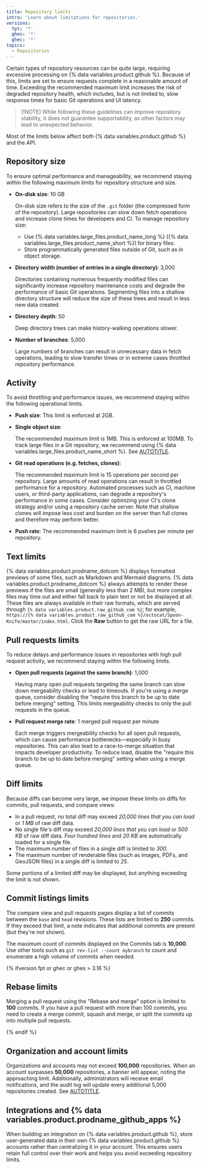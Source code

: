 ```yaml
---
title: Repository limits
intro: 'Learn about limitations for repositories.'
versions:
  fpt: '*'
  ghes: '*'
  ghec: '*'
topics:
  - Repositories
---
```


Certain types of repository resources can be quite large, requiring excessive processing on {% data variables.product.github %}. Because of this, limits are set to ensure requests complete in a reasonable amount of time. Exceeding the recommended maximum limit increases the risk of degraded repository health, which includes, but is not limited to, slow response times for basic Git operations and UI latency.

>[!NOTE] While following these guidelines can improve repository stability, it does not guarantee supportability, as other factors may lead to unexpected behavior.

Most of the limits below affect both {% data variables.product.github %} and the API.

## Repository size

To ensure optimal performance and manageability, we recommend staying within the following maximum limits for repository structure and size.

* **On-disk size**: 10 GB

  On-disk size refers to the size of the `.git` folder (the compressed form of the repository). Large repositories can slow down fetch operations and increase clone times for developers and CI. To manage repository size:

  * Use {% data variables.large_files.product_name_long %} ({% data variables.large_files.product_name_short %}) for binary files.
  * Store programmatically generated files outside of Git, such as in object storage.

* **Directory width (number of entries in a single directory)**: 3,000

  Directories containing numerous frequently modified files can significantly increase repository maintenance costs and degrade the performance of basic Git operations. Segmenting files into a shallow directory structure will reduce the size of these trees and result in less new data created.

* **Directory depth**: 50

  Deep directory trees can make history-walking operations slower.

* **Number of branches**: 5,000

  Large numbers of branches can result in unnecessary data in fetch operations, leading to slow transfer times or in extreme cases throttled repository performance.

## Activity

To avoid throttling and performance issues, we recommend staying within the following operational limits.

* **Push size**: This limit is enforced at 2GB.
* **Single object size**:

  The recommended maximum limit is 1MB. This is enforced at 100MB. To track large files in a Git repository, we recommend using {% data variables.large_files.product_name_short %}. See [AUTOTITLE](/repositories/working-with-files/managing-large-files/about-git-large-file-storage).

* **Git read operations (e.g. fetches, clones)**:

  The recommended maximum limit is 15 operations per second per repository. Large amounts of read operations can result in throttled performance for a repository. Automated processes such as CI, machine users, or third-party applications, can degrade a repository's performance in some cases. Consider optimizing your CI's clone strategy and/or using a repository cache server. Note that shallow clones will impose less cost and burden on the server than full clones and therefore may perform better.

* **Push rate**: The recommended maximum limit is 6 pushes per minute per repository.

## Text limits

{% data variables.product.prodname_dotcom %} displays formatted previews of some files, such as Markdown and Mermaid diagrams. {% data variables.product.prodname_dotcom %} always attempts to render these previews if the files are small (generally less than 2 MB), but more complex files may time out and either fall back to plain text or not be displayed at all. These files are always available in their raw formats, which are served through `{% data variables.product.raw_github_com %}`; for example, `https://{% data variables.product.raw_github_com %}/octocat/Spoon-Knife/master/index.html`. Click the **Raw** button to get the raw URL for a file.

## Pull requests limits

To reduce delays and performance issues in repositories with high pull request activity, we recommend staying within the following limits.

* **Open pull requests (against the same branch)**: 1,000

  Having many open pull requests targeting the same branch can slow down mergeability checks or lead to timeouts. If you're using a merge queue, consider disabling the "require this branch to be up to date before merging" setting. This limits mergeability checks to only the pull requests in the queue.

* **Pull request merge rate**: 1 merged pull request per minute

  Each merge triggers mergeability checks for all open pull requests, which can cause performance bottlenecks—especially in busy repositories. This can also lead to a race-to-merge situation that impacts developer productivity. To reduce load, disable the "require this branch to be up to date before merging" setting when using a merge queue.

## Diff limits

Because diffs can become very large, we impose these limits on diffs for commits, pull requests, and compare views:

* In a pull request, no total diff may exceed _20,000 lines that you can load_ or _1 MB_ of raw diff data.
* No single file's diff may exceed _20,000 lines that you can load_ or _500 KB_ of raw diff data. _Four hundred lines_ and _20 KB_ are automatically loaded for a single file.
* The maximum number of files in a single diff is limited to _300_.
* The maximum number of renderable files (such as images, PDFs, and GeoJSON files) in a single diff is limited to _25_.

Some portions of a limited diff may be displayed, but anything exceeding the limit is not shown.

## Commit listings limits

The compare view and pull requests pages display a list of commits between the `base` and `head` revisions. These lists are limited to **250** commits. If they exceed that limit, a note indicates that additional commits are present (but they're not shown).

The maximum count of commits displayed on the Commits tab is **10,000**. Use other tools such as `git rev-list --count mybranch` to count and enumerate a high volume of commits when needed.

{% ifversion fpt or ghec or ghes > 3.16 %}

## Rebase limits

Merging a pull request using the "Rebase and merge" option is limited to **100** commits.  If you have a pull request with more than 100 commits, you need to create a merge commit, squash and merge, or split the commits up into multiple pull requests.

{% endif %}

## Organization and account limits

Organizations and accounts may not exceed **100,000** repositories. When an account surpasses **50,000** repositories, a banner will appear, noting the approaching limit. Additionally, administrators will receive email notifications, and the audit log will update every additional 5,000 repositories created. See [AUTOTITLE](/repositories/creating-and-managing-repositories/about-repositories#about-repository-ownership).

## Integrations and {% data variables.product.prodname_github_apps %}

When building an integration on {% data variables.product.github %}, store user-generated data in their own {% data variables.product.github %} accounts rather than centralizing it in your account. This ensures users retain full control over their work and helps you avoid exceeding repository limits.
